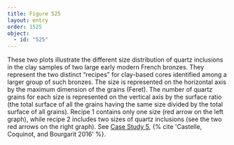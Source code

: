 ```yaml
---
title: Figure 525
layout: entry
order: 1525
object:
  - id: "525"
---
```


These two plots illustrate the different size distribution of quartz inclusions in the clay samples of two large early modern French bronzes. They represent the two distinct “recipes” for clay-based cores identified among a larger group of such bronzes. The size is represented on the horizontal axis by the maximum dimension of the grains (Feret). The number of quartz grains for each size is represented on the vertical axis by the surface ratio (the total surface of all the grains having the same size divided by the total surface of all grains). Recipe 1 contains only one size (red arrow on the left graph), while recipe 2 includes two sizes of quartz inclusions (see the two red arrows on the right graph). See [Case Study 5](/case-studies/5/), {% cite 'Castelle, Coquinot, and Bourgarit 2016' %}.
